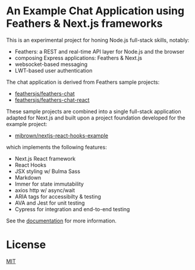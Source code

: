 # An Example Chat Application using Feathers & Next.js frameworks

This is an experimental project for honing Node.js full-stack skills, notably:

- Feathers: a REST and real-time API layer for Node.js and the browser
- composing Express applications: Feathers & Next.js
- websocket-based messaging
- LWT-based user authentication

The chat application is derived from Feathers sample projects:

- [feathersjs/feathers-chat](https://github.com/feathersjs/feathers-chat.git)
- [feathersjs/feathers-chat-react](https://github.com/feathersjs-ecosystem/feathers-chat-react.git)

These sample projects are combined into a single full-stack application adapted for Next.js and
built upon a project foundation developed for the example project:

- [mjbrown/nextjs-react-hooks-example](https://gitlab.com/mjbrown/nextjs-react-hooks-example.git)
  
which implements the following features:

- Next.js React framework
- React Hooks
- JSX styling w/ Bulma Sass
- Markdown
- Immer for state immutability
- axios http w/ async/wait
- ARIA tags for accessibilty & testing
- AVA and Jest for unit testing
- Cypress for integration and end-to-end testing

See the [documentation](./public/index.md) for more information.

# License

[MIT](./LICENSE)
